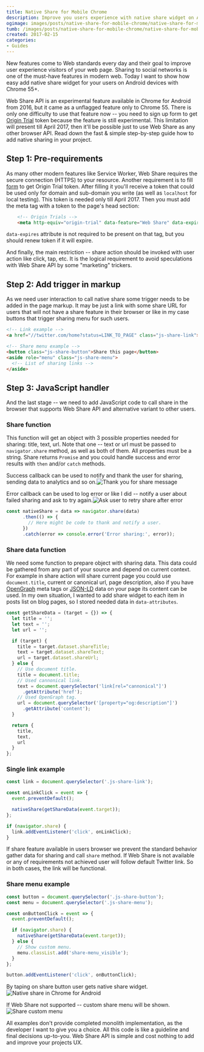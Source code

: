 ```yaml
---
title: Native Share for Mobile Chrome
description: Improve you users experience with native share widget on Android devices.
ogimage: images/posts/native-share-for-mobile-chrome/native-share-for-mobile-chrome-og.jpg
tumb: /images/posts/native-share-for-mobile-chrome/native-share-for-mobile-chrome
created: 2017-02-15
categories:
- Guides
---
```


New features come to Web standards every day and their goal to improve user experience visitors of your web page. Sharing to social networks is one of the must-have features in modern web. Today I want to show how easy add native share widget for your users on Android devices with Chrome 55+.

Web Share API is an experimental feature available in Chrome for Android from 2016, but it came as a unflagged feature only to Chrome 55. There is only one difficulty to use that feature now -- you need to sign up form to get [Origin Trial](https://github.com/jpchase/OriginTrials/blob/gh-pages/developer-guide.md) token because the feature is still experimental. This limitation will present till April 2017, then it'll be possible just to use Web Share as any other browser API. Read down the fast & simple step-by-step guide how to add native sharing in your project.

## Step 1: Pre-requirements
As many other modern features like Service Worker, Web Share requires the secure connection (HTTPS) to your resource. Another requirement is to fill [form](https://docs.google.com/forms/d/e/1FAIpQLSfO0_ptFl8r8G0UFhT0xhV17eabG-erUWBDiKSRDTqEZ_9ULQ/viewform?entry.1999497328=Web+Share+(Experimenting+until+April+2017)) to get Origin Trial token. After filling it you'll receive a token that could be used only for domain and sub-domain you write (as well as `localhost` for local testing). This token is needed only till April 2017. Then you must add the meta tag with a token to the page's head section:

```html
    <!-- Origin Trials -->
    <meta http-equiv="origin-trial" data-feature="Web Share" data-expires="DATE" content="YOUR_TOKEN">
```

`data-expires` attribute is not required to be present on that tag, but you should renew token if it will expire.

And finally, the main restriction -- share action should be invoked with user action like click, tap, etc. It is the logical requirement to avoid speculations with Web Share API by some "marketing" trickers.

## Step 2: Add trigger in markup
As we need user interaction to call native share some trigger needs to be added in the page markup. It may be just a link with some share URL for users that will not have a share feature in their browser or like in my case buttons that trigger sharing menu for such users.

```html
<!-- Link example -->
<a href="//twitter.com/home?status=LINK_TO_PAGE" class="js-share-link">Share on Twitter</a>

<!-- Share menu example -->
<button class="js-share-button">Share this page</button>
<aside role="menu" class="js-share-menu">
  <!-- List of sharing links -->
</aside>
```

## Step 3: JavaScript handler
And the last stage -- we need to add JavaScript code to call share in the browser that supports Web Share API and alternative variant to other users.

### Share function
This function will get an object with 3 possible properties needed for sharing: title, text, url. Note that one -- text or url must be passed to `navigator.share` method, as well as both of them. All properties must be a string. Share returns `Promise` and you could handle success and error results with `then` and/or `catch` methods.

Success callback can be used to notify and thank the user for sharing, sending data to analytics and so on.![Thank you for share message](/images/posts/native-share-for-mobile-chrome/img/thanks.jpg)

Error callback can be used to log error or like I did -- notify a user about failed sharing and ask to try again.![Ask user to retry share after error](/images/posts/native-share-for-mobile-chrome/img/retry.jpg)

```js
const nativeShare = data => navigator.share(data)
      .then(() => {
        // Here might be code to thank and notify a user.
      })
      .catch(error => console.error('Error sharing:', error));
```
### Share data function
We need some function to prepare object with sharing data. This data could be gathered from any part of your source and depend on current context. For example in share action will share current page you could use `document.title`, current or canonical url, page description, also if you have [OpenGraph](http://ogp.me/) meta tags or [JSON-LD](http://json-ld.org/) data on your page its content can be used. In my own situation, I wanted to add share widget to each item in posts list on blog pages, so I stored needed data in `data-attributes`.

```js
const getShareData = (target = {}) => {
  let title = '';
  let text = '';
  let url = '';

  if (target) {
    title = target.dataset.shareTitle;
    text = target.dataset.shareText;
    url = target.dataset.shareUrl;
  } else {
    // Use document title.
    title = document.title;
    // Used cannonical link.
    text = document.querySelector('link[rel="cannonical"]')
      .getAttribute('href');
    // Used OpenGraph tag.
    url = document.querySelector('[property="og:description"]')
      .getAttribute('content');
  }

  return {
    title,
    text,
    url
  }
};
```

### Single link example
```js
const link = document.querySelector('.js-share-link');

const onLinkClick = event => {
  event.preventDefault();

  nativeShare(getShareData(event.target));
};

if (navigator.share) {
  link.addEventListener('click', onLinkClick);
}
```

If share feature available in users browser we prevent the standard behavior gather data for sharing and call `share` method. If Web Share is not available or any of requirements not achieved user will follow default Twitter link. So in both cases, the link will be functional.

### Share menu example
```js
const button = document.querySelector('.js-share-button');
const menu = document.querySelector('.js-share-menu');

const onButtonClick = event => {
  event.preventDefault();

  if (navigator.share) {
    nativeShare(getShareData(event.target));
  } else {
    // Show custom menu.
    menu.classList.add('share-menu_visible');
  }
};

button.addEventListener('click', onButtonClick);
```

By taping on share button user gets native share widget.![Native share in Chrome for Android](/images/posts/native-share-for-mobile-chrome/img/share-native.jpg)

If Web Share not supported -- custom share menu will be shown.![Share custom menu](/images/posts/native-share-for-mobile-chrome/img/share-menu.jpg)

All examples don't provide completed monolith implementation, as the developer I want to give you a choice. All this code is like a guideline and final decisions up-to-you. Web Share API is simple and cost nothing to add and improve your projects UX.
